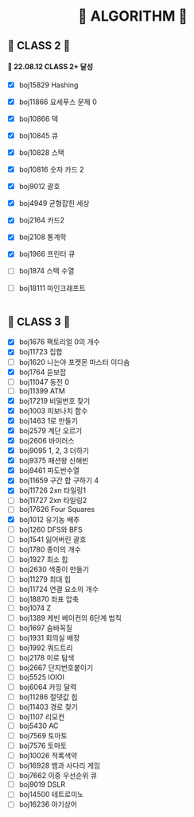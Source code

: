 <div align='center'>
  <h1> 🧩 ALGORITHM 🧩 </h1>
</div>

<h2>💙 CLASS 2 💙</h2>

<h4>🥈 22.08.12 CLASS 2+ 달성</h4>

 - [x] boj15829 Hashing
 - [x] boj11866 요세푸스 문제 0
 - [x] boj10866 덱
 - [x] boj10845 큐
 - [x] boj10828 스택
 - [x] boj10816 숫자 카드 2
 - [x] boj9012 괄호
 - [x] boj4949 균형잡힌 세상
 - [x] boj2164 카드2
 - [x] boj2108 통계학
 - [x] boj1966 프린터 큐
 - [ ] boj1874 스택 수열
 - [ ] boj18111 마인크래프트
 <br><br>
 
 
<h2>💚 CLASS 3 💚</h2>


 - [x] boj1676 팩토리얼 0의 개수
 - [x] boj11723 집합
 - [ ] boj1620 나는야 포켓몬 마스터 이다솜
 - [x] boj1764 듣보잡
 - [ ] boj11047 동전 0
 - [ ] boj11399 ATM
 - [x] boj17219 비밀번호 찾기
 - [x] boj1003 피보나치 함수
 - [x] boj1463 1로 만들기
 - [x] boj2579 계단 오르기
 - [x] boj2606 바이러스
 - [x] boj9095 1, 2, 3 더하기
 - [x] boj9375 패션왕 신해빈
 - [x] boj9461 파도반수열
 - [x] boj11659 구간 합 구하기 4
 - [x] boj11726 2xn 타일링1
 - [ ] boj11727 2xn 타일링2
 - [ ] boj17626 Four Squares
 - [x] boj1012 유기농 배추
 - [ ] boj1260 DFS와 BFS
 - [ ] boj1541 잃어버린 괄호
 - [ ] boj1780 종이의 개수
 - [ ] boj1927 최소 힙
 - [ ] boj2630 색종이 만들기
 - [ ] boj11279 최대 힙
 - [ ] boj11724 연결 요소의 개수
 - [ ] boj18870 좌표 압축
 - [ ] boj1074 Z
 - [ ] boj1389 케빈 베이컨의 6단계 법칙
 - [ ] boj1697 숨바꼭질
 - [ ] boj1931 회의실 배정
 - [ ] boj1992 쿼드트리
 - [ ] boj2178 미로 탐색
 - [ ] boj2667 단지번호붙이기
 - [ ] boj5525 IOIOI
 - [ ] boj6064 카잉 달력
 - [ ] boj11286 절댓값 힙
 - [ ] boj11403 경로 찾기
 - [ ] boj1107 리모컨
 - [ ] boj5430 AC
 - [ ] boj7569 토마토
 - [ ] boj7576 토마토
 - [ ] boj10026 적록색약
 - [ ] boj16928 뱀과 사다리 게임
 - [ ] boj7662 이중 우선순위 큐
 - [ ] boj9019 DSLR
 - [ ] boj14500 테트로미노
 - [ ] boj16236 아기상어

 <br><br>
